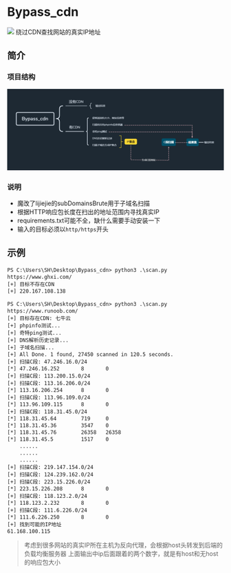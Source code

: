 # Bypass_cdn
![](https://img.shields.io/badge/python-3.8-blue)
绕过CDN查找网站的真实IP地址


## 简介
### 项目结构
![项目结构](https://github.com/Pluto-123/Bypass_cdn/blob/main/%E9%A1%B9%E7%9B%AE%E7%BB%93%E6%9E%84.png)
### 说明
 - 魔改了lijiejie的subDomainsBrute用于子域名扫描
 - 根据HTTP响应包长度在扫出的地址范围内寻找真实IP
 - requirements.txt可能不全，缺什么需要手动安装一下
 - 输入的目标必须以`http/https`开头
## 示例
```
PS C:\Users\SH\Desktop\Bypass_cdn> python3 .\scan.py https://www.ghxi.com/
[+] 目标不存在CDN
[+] 220.167.108.138
```
```
PS C:\Users\SH\Desktop\Bypass_cdn> python3 .\scan.py https://www.runoob.com/
[+] 目标存在CDN: 七牛云
[+] phpinfo测试...
[+] 奇特ping测试...
[+] DNS解析历史记录...
[+] 子域名扫描...
[+] All Done. 1 found, 27450 scanned in 120.5 seconds.
[+] 扫描C段: 47.246.16.0/24
[*] 47.246.16.252       8       0
[+] 扫描C段: 113.200.15.0/24
[+] 扫描C段: 113.16.206.0/24
[*] 113.16.206.254      8       0
[+] 扫描C段: 113.96.109.0/24
[*] 113.96.109.115      8       0
[+] 扫描C段: 118.31.45.0/24
[*] 118.31.45.64        719     0
[*] 118.31.45.36        3547    0
[*] 118.31.45.76        26358   26358
[*] 118.31.45.5         1517    0
    ......
    ......
    ......
[+] 扫描C段: 219.147.154.0/24
[+] 扫描C段: 124.239.162.0/24
[+] 扫描C段: 223.15.226.0/24
[*] 223.15.226.208      8       0
[+] 扫描C段: 118.123.2.0/24
[*] 118.123.2.232       8       0
[+] 扫描C段: 111.6.226.0/24
[*] 111.6.226.250       8       0
[+] 找到可能的IP地址
61.168.100.115
```
> 考虑到很多网站的真实IP所在主机为反向代理，会根据host头转发到后端的负载均衡服务器
> 上面输出中ip后面跟着的两个数字，就是有host和无host的响应包大小

